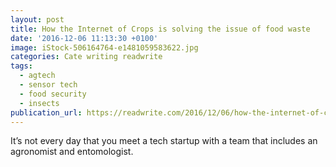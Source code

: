 ```yaml
---
layout: post
title: How the Internet of Crops is solving the issue of food waste
date: '2016-12-06 11:13:30 +0100'
image: iStock-506164764-e1481059583622.jpg
categories: Cate writing readwrite
tags:
  - agtech
  - sensor tech
  - food security
  - insects
publication_url: https://readwrite.com/2016/12/06/how-the-internet-of-crops-is-solving-the-issue-of-food-waste-il1/
---
```

It’s not every day that you meet a tech startup with a team that includes an agronomist and entomologist.
